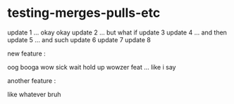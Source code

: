# testing-merges-pulls-etc

update 1 ... okay okay
update 2 ... but what if
update 3
update 4 ... and then
update 5 ... and such
update 6
update 7
update 8

new feature :

oog booga
wow sick
wait hold up
wowzer feat ... like i say

another feature : 

like whatever bruh

